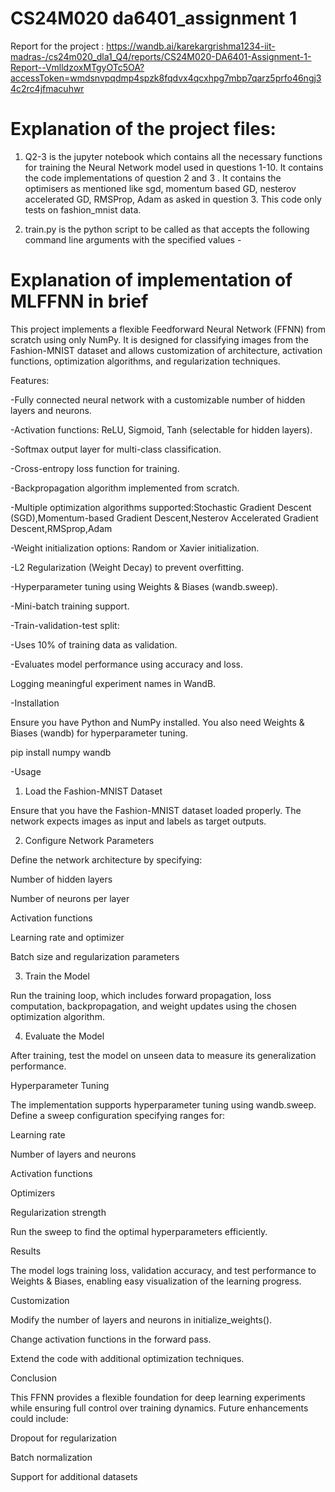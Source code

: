 # CS24M020 da6401_assignment 1
Report for the project : https://wandb.ai/karekargrishma1234-iit-madras-/cs24m020_dla1_Q4/reports/CS24M020-DA6401-Assignment-1-Report--VmlldzoxMTgyOTc5OA?accessToken=wmdsnvpqdmp4spzk8fqdvx4qcxhpg7mbp7qarz5prfo46ngj34c2rc4jfmacuhwr

# Explanation of the project files:
1) Q2-3 is the jupyter notebook which contains all the necessary functions for training the Neural Network model used in questions 1-10. It contains the code implementations of question 2 and 3 . It contains the optimisers as mentioned like sgd, momentum based GD, nesterov accelerated GD, RMSProp, Adam as asked in question 3. This code only tests on fashion_mnist data.

2) train.py is the python script to be called as that accepts the following command line arguments with the specified values -

# Explanation of implementation of MLFFNN in brief 

This project implements a flexible Feedforward Neural Network (FFNN) from scratch using only NumPy. It is designed for classifying images from the Fashion-MNIST dataset and allows customization of architecture, activation functions, optimization algorithms, and regularization techniques.

Features:

-Fully connected neural network with a customizable number of hidden layers and neurons.

-Activation functions: ReLU, Sigmoid, Tanh (selectable for hidden layers).

-Softmax output layer for multi-class classification.

-Cross-entropy loss function for training.

-Backpropagation algorithm implemented from scratch.

-Multiple optimization algorithms supported:Stochastic Gradient Descent (SGD),Momentum-based Gradient Descent,Nesterov Accelerated Gradient Descent,RMSprop,Adam

-Weight initialization options: Random or Xavier initialization.

-L2 Regularization (Weight Decay) to prevent overfitting.

-Hyperparameter tuning using Weights & Biases (wandb.sweep).

-Mini-batch training support.

-Train-validation-test split:

-Uses 10% of training data as validation.

-Evaluates model performance using accuracy and loss.

Logging meaningful experiment names in WandB.

-Installation

Ensure you have Python and NumPy installed. You also need Weights & Biases (wandb) for hyperparameter tuning.

pip install numpy wandb

-Usage

1. Load the Fashion-MNIST Dataset

Ensure that you have the Fashion-MNIST dataset loaded properly. The network expects images as input and labels as target outputs.

2. Configure Network Parameters

Define the network architecture by specifying:

Number of hidden layers

Number of neurons per layer

Activation functions

Learning rate and optimizer

Batch size and regularization parameters

3. Train the Model

Run the training loop, which includes forward propagation, loss computation, backpropagation, and weight updates using the chosen optimization algorithm.

4. Evaluate the Model

After training, test the model on unseen data to measure its generalization performance.

Hyperparameter Tuning

The implementation supports hyperparameter tuning using wandb.sweep. Define a sweep configuration specifying ranges for:

Learning rate

Number of layers and neurons

Activation functions

Optimizers

Regularization strength

Run the sweep to find the optimal hyperparameters efficiently.

Results

The model logs training loss, validation accuracy, and test performance to Weights & Biases, enabling easy visualization of the learning progress.

Customization

Modify the number of layers and neurons in initialize_weights().

Change activation functions in the forward pass.

Extend the code with additional optimization techniques.

Conclusion

This FFNN provides a flexible foundation for deep learning experiments while ensuring full control over training dynamics. Future enhancements could include:

Dropout for regularization

Batch normalization

Support for additional datasets
